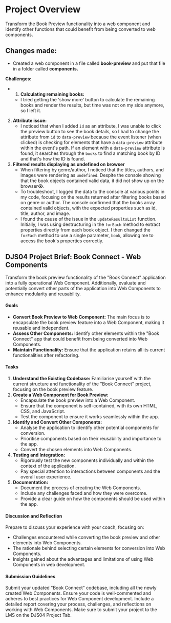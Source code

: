 # Project Overview
Transform the Book Preview functionality into a web component and identify other functions that could benefit from being converted to web components.

## Changes made:
- Created a web component in a file called **book-preview** and put that file in a folder called **components.**<br>
  
**Challenges:** <br>
   - 1. **Calculating remaining books:**
      - I tried getting the 'show more' button to calculate the remaining books and render the results, but time was not on my side anymore, so I left it.
   2. **Attribute issue:**
      - I noticed that when I added `id` as an attribute, I was unable to click the preview button to see the book details, so I had to change the attribute from `id` to `data-preview` because the event listener (when clicked) is checking for elements that have a `data-preview` attribute within the event's path. If an element with a `data-preview` attribute is found, it searches through the `books` to find a matching book by ID and that's how the ID is found.
   3. **Filtered results displaying as undefined on browser**
      - When filtering by genre/author, I noticed that the titles, authors, and images were rendering as `undefined`. Despite the console showing that the book objects contained valid data, it did not show up on the browser😭.
      - To troubleshoot, I logged the data to the console at various points in my code, focusing on the results returned after filtering books based on genre or author. The console confirmed that the books array contained valid objects, with the expected properties such as id, title, author, and image.
      - I found the cause of the issue in the `updateResultsList` function. Initially, I was using destructuring in the `forEach` method to extract properties directly from each book object. I then changed the `forEach` method to use a single parameter, `book`, allowing me to access the book's properties correctly.

## DJS04 Project Brief: Book Connect - Web Components
Transform the book preview functionality of the "Book Connect" application into a fully operational Web Component. Additionally, evaluate and potentially convert other parts of the application into Web Components to enhance modularity and reusability.
#### Goals
- **Convert Book Preview to Web Component:** The main focus is to encapsulate the book preview feature into a Web Component, making it reusable and independent.
- **Assess Other Components:** Identify other elements within the "Book Connect" app that could benefit from being converted into Web Components.
- **Maintain Functionality:** Ensure that the application retains all its current functionalities after refactoring.
#### Tasks
1. **Understand the Existing Codebase:** Familiarise yourself with the current structure and functionality of the "Book Connect" project, focusing on the book preview feature.
2. **Create a Web Component for Book Preview:**
   - Encapsulate the book preview into a Web Component.
   - Ensure that the component is self-contained, with its own HTML, CSS, and JavaScript.
   - Test the component to ensure it works seamlessly within the app.
3. **Identify and Convert Other Components:**
   - Analyse the application to identify other potential components for conversion.
   - Prioritise components based on their reusability and importance to the app.
   - Convert the chosen elements into Web Components.
4. **Testing and Integration:**
   - Rigorously test the new components individually and within the context of the application.
   - Pay special attention to interactions between components and the overall user experience.
5. **Documentation:**
   - Document the process of creating the Web Components.
   - Include any challenges faced and how they were overcome.
   - Provide a clear guide on how the components should be used within the app.
#### Discussion and Reflection
Prepare to discuss your experience with your coach, focusing on:
- Challenges encountered while converting the book preview and other elements into Web Components.
- The rationale behind selecting certain elements for conversion into Web Components.
- Insights gained about the advantages and limitations of using Web Components in web development.
#### Submission Guidelines
Submit your updated "Book Connect" codebase, including all the newly created Web Components. Ensure your code is well-commented and adheres to best practices for Web Component development. Include a detailed report covering your process, challenges, and reflections on working with Web Components.
Make sure to submit your project to the LMS on the DJS04 Project Tab.
